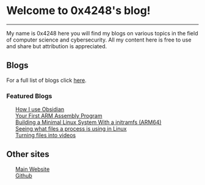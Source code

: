 # Welcome to 0x4248's blog!
***
My name is 0x4248 here you will find my blogs on various topics in the field of computer science and cybersecurity. All my content here is free to use and share but attribution is appreciated.

## Blogs

For a full list of blogs click [here](https://0x4248.dev/Blog/pages).

### Featured Blogs
<ul style="list-style-type: none;">
    <li><a href="HowIUseObsidian"><i class="bi bi-file-earmark"></i> How I use Obsidian</a>
    <li><a href="YourFirstARMAssemblyProgram"><i class="bi bi-file-earmark"></i> Your First ARM Assembly Program</a>
    <li><a href="MinimalLinuxSystem"><i class="bi bi-file-earmark"></i> Building a Minimal Linux System With a initramfs (ARM64)</a>
    <li><a href="SeeingWhatFilesAProcessIsUsing"><i class="bi bi-file-earmark"></i> Seeing what files a process is using in Linux</a>
    <li><a href="TurningFilesToVideos"><i class="bi bi-file-earmark"></i> Turning files into videos</a>
</ul>

## Other sites

<ul style="list-style-type: none;">
    <li><a href="/"><i class="bi bi-house-door-fill"></i> Main Website</a>
    <li><a href="https://www.github.com/0x4248"><i class="bi bi-github"></i> Github</a>
</ul>